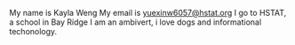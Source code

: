 My name is Kayla Weng 
My email is yuexinw6057@hstat.org 
I go to HSTAT, a school in Bay Ridge
I am an ambivert, i love dogs and informational techonology. 

